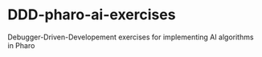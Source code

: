 # DDD-pharo-ai-exercises
Debugger-Driven-Developement exercises for implementing AI algorithms in Pharo
